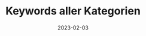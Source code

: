 ---
title: Keywords aller Kategorien
info: Indeed Ausschreibungen Medieninformatik
date: 2023-02-03
urlRohdaten: https://www.icloud.com/numbers/081c88uajx_jMSe1xn_mRyAiQ#stellenausschreibungen
urlVisualisation: https://voyant-tools.org/?corpus=57e73c365df22386d81f75ab37e7938d&stopList=stop.de.german.txt&panels=cirrus,reader,trends,summary,contexts
size: 275
layout: image.11ty.js
---